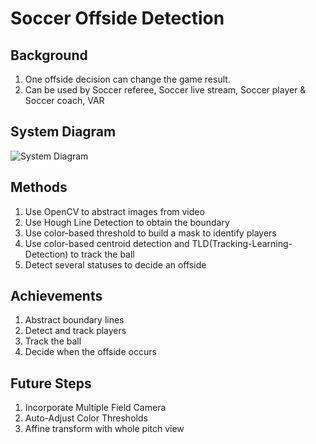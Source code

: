 # Soccer Offside Detection

## Background
1. One offside decision can change the game result.
2. Can be used by Soccer referee, Soccer live stream, Soccer player & Soccer coach, VAR

## System Diagram
![System Diagram](/material/System.png)

## Methods
1. Use OpenCV to abstract images from video
2. Use Hough Line Detection to obtain the boundary 
3. Use color-based threshold to build a mask to identify players
4. Use color-based centroid detection and TLD(Tracking-Learning-Detection) to track the ball
5. Detect several statuses to decide an offside

## Achievements
1. Abstract boundary lines
2. Detect and track players
3. Track the ball
4. Decide when the offside occurs

## Future Steps
1. Incorporate Multiple Field Camera
2. Auto-Adjust Color Thresholds
3. Affine transform with whole pitch view


